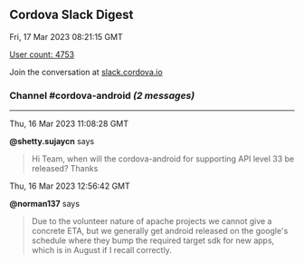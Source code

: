 ## Cordova Slack Digest
Fri, 17 Mar 2023 08:21:15 GMT

[User count: 4753](https://cordova.slack.com/)


Join the conversation at [slack.cordova.io](http://slack.cordova.io/)

### __Channel #cordova-android__ _(2 messages)_
---

Thu, 16 Mar 2023 11:08:28 GMT

__@shetty.sujaycn__ says 
> Hi Team,
> when will the cordova-android for supporting API level 33 be released?
> Thanks
> 

Thu, 16 Mar 2023 12:56:42 GMT

__@norman137__ says 
> Due to the volunteer nature of apache projects we cannot give a concrete ETA, but we generally  get android released on the google's schedule where they bump the required target sdk for new apps, which is in August if I recall correctly.
> 
